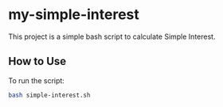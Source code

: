 # my-simple-interest

This project is a simple bash script to calculate Simple Interest.

## How to Use

To run the script:

```bash
bash simple-interest.sh     
